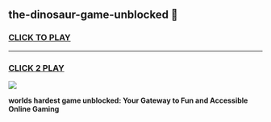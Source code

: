 
## the-dinosaur-game-unblocked 👋
<h3>
<a href="https://premium.freeplayer.one?title=the-dinosaur-game-unblocked&ref=14F">CLICK TO PLAY</a></h3>
<hr>

<h3>
<a href="https://premium.freeplayer.one?title=the-dinosaur-game-unblocked&ref=14F">CLICK 2 PLAY</a>
  
</h3>

<a href="https://premium.freeplayer.one?title=the-dinosaur-game-unblocked&ref=12F/"><img src="https://clearcache.store/games.png"></a>


**worlds hardest game unblocked: Your Gateway to Fun and Accessible Online Gaming**
